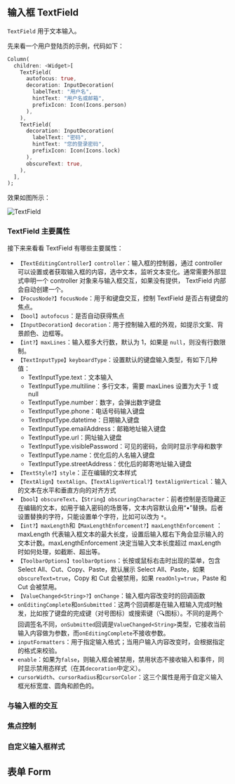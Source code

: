 ## 输入框 TextField

`TextField` 用于文本输入。

先来看一个用户登陆页的示例，代码如下：

```dart
Column(
  children: <Widget>[
    TextField(
      autofocus: true,
      decoration: InputDecoration(
        labelText: "用户名",
        hintText: "用户名或邮箱",
        prefixIcon: Icon(Icons.person)
      ),
    ),
    TextField(
      decoration: InputDecoration(
        labelText: "密码",
        hintText: "您的登录密码",
        prefixIcon: Icon(Icons.lock)
      ),
      obscureText: true,
    ),
  ],
);
```

效果如图所示：

![TextField](https://gitee.com/owenlee233/image_store/raw/master/202109291030562.png)

### TextField 主要属性

接下来来看看 TextField 有哪些主要属性：

- `【TextEditingController】controller`：输入框的控制器，通过 controller 可以设置或者获取输入框的内容，选中文本，监听文本变化。通常需要外部显式申明一个 controller 对象来与输入框交互，如果没有提供， TextField 内部会自动创建一个。
- `【FocusNode?】focusNode`：用于和键盘交互，控制 TextField 是否占有键盘的焦点。
- `【bool】autofocus`：是否自动获得焦点
- `【InputDecoration】decoration`：用于控制输入框的外观，如提示文案、背景颜色、边框等。
- `【int?】maxLines`：输入框多大行数，默认为 1，如果是 `null`，则没有行数限制。
- `【TextInputType】keyboardType`：设置默认的键盘输入类型，有如下几种值：
  - TextInputType.text：文本输入
  - TextInputType.multiline：多行文本，需要 maxLines 设置为大于 1 或 null
  - TextInputType.number：数字，会弹出数字键盘
  - TextInputType.phone：电话号码输入键盘
  - TextInputType.datetime：日期输入键盘
  - TextInputType.emailAddress：邮箱地址输入键盘
  - TextInputType.url：网址输入键盘
  - TextInputType.visiblePassword：可见的密码，会同时显示字母和数字
  - TextInputType.name：优化后的人名输入键盘
  - TextInputType.streetAddress：优化后的邮寄地址输入键盘
- `【TextStyle?】style`：正在编辑的文本样式
- `【TextAlign】textAlign`、`【TextAlignVertical?】textAlignVertical`：输入的文本在水平和垂直方向的对齐方式
- `【bool】obscureText`、`【String】obscuringCharacter`：前者控制是否隐藏正在编辑的文本，如用于输入密码的场景等，文本内容默认会用“•”替换。后者设置替换的字符，只能设置单个字符，比如可以改为 `*`。
- `【int?】maxLength`和`【MaxLengthEnforcement?】maxLengthEnforcement` ：maxLength 代表输入框文本的最大长度，设置后输入框右下角会显示输入的文本计数。maxLengthEnforcement 决定当输入文本长度超过 maxLength 时如何处理，如截断、超出等。
- `【ToolbarOptions】toolbarOptions`：长按或鼠标右击时出现的菜单，包含 Select All、Cut、Copy、Paste，默认展示 Select All、Paste，如果 `obscureText=true`，Copy 和 Cut 会被禁用，如果 `readOnly=true`，Paste 和 Cut 会被禁用。
- `【ValueChanged<String>?】onChange`：输入框内容改变时的回调函数
- `onEditingComplete`和`onSubmitted`：这两个回调都是在输入框输入完成时触发，比如按了键盘的完成键（对号图标）或搜索键（🔍图标）。不同的是两个回调签名不同，`onSubmitted`回调是`ValueChanged<String>`类型，它接收当前输入内容做为参数，而`onEditingComplete`不接收参数。
- `inputFormatters`：用于指定输入格式；当用户输入内容改变时，会根据指定的格式来校验。
- `enable`：如果为`false`，则输入框会被禁用，禁用状态不接收输入和事件，同时显示禁用态样式（在其`decoration`中定义）。
- `cursorWidth`、`cursorRadius`和`cursorColor`：这三个属性是用于自定义输入框光标宽度、圆角和颜色的。

### 与输入框的交互



### 焦点控制



### 自定义输入框样式



## 表单 Form